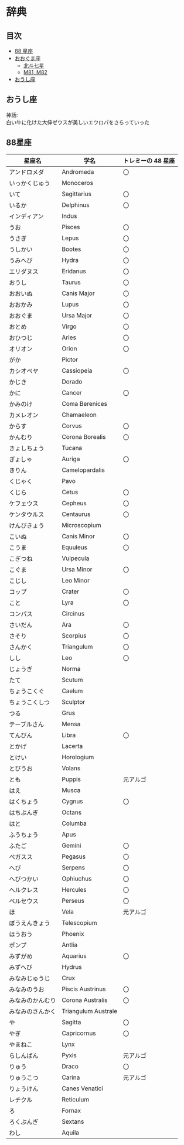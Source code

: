 # 辞典

## 目次

- [88 星座](#88星座)
- [おおぐま座](おおぐま座.md)
	- [北斗七星](おおぐま座.md#-北斗七星)
	- [M81, M82](おおぐま座.md#-M81-M82)
- [おうし座](#おうし座)


## おうし座

神話:  
白い牛に化けた大伸ゼウスが美しいエウロパをさらっていった

## 88星座

星座名 | 学名 | トレミーの 48 星座
---|---|---
アンドロメダ | Andromeda | 〇
いっかくじゅう | Monoceros |
いて | Sagittarius | 〇
いるか | Delphinus | 〇
インディアン | Indus |
うお | Pisces | 〇
うさぎ | Lepus | 〇
うしかい | Bootes | 〇
うみへび | Hydra | 〇
エリダヌス | Eridanus | 〇
おうし | Taurus | 〇
おおいぬ | Canis Major | 〇
おおかみ | Lupus | 〇
おおぐま | Ursa Major | 〇
おとめ | Virgo | 〇
おひつじ | Aries | 〇
オリオン | Orion | 〇
がか | Pictor |
カシオペヤ | Cassiopeia | 〇
かじき | Dorado |
かに | Cancer | 〇
かみのけ | Coma Berenices |
カメレオン | Chamaeleon |
からす | Corvus | 〇
かんむり | Corona Borealis | 〇
きょしちょう | Tucana |
ぎょしゃ | Auriga | 〇
きりん | Camelopardalis |
くじゃく | Pavo
くじら | Cetus | 〇
ケフェウス | Cepheus | 〇
ケンタウルス | Centaurus | 〇
けんびきょう | Microscopium |
こいぬ | Canis Minor | 〇
こうま | Equuleus | 〇
こぎつね | Vulpecula |
こぐま | Ursa Minor | 〇
こじし | Leo Minor |
コップ | Crater | 〇
こと | Lyra | 〇
コンパス | Circinus |
さいだん | Ara | 〇
さそり | Scorpius | 〇
さんかく | Triangulum | 〇
しし | Leo | 〇
じょうぎ | Norma |
たて | Scutum |
ちょうこくぐ | Caelum |
ちょうこくしつ | Sculptor |
つる | Grus |
テーブルさん | Mensa |
てんびん | Libra | 〇
とかげ | Lacerta |
とけい | Horologium |
とびうお | Volans |
とも | Puppis | 元アルゴ
はえ | Musca |
はくちょう | Cygnus | 〇
はちぶんぎ | Octans |
はと | Columba |
ふうちょう | Apus |
ふたご | Gemini | 〇
ペガスス | Pegasus | 〇
へび | Serpens | 〇
へびつかい | Ophiuchus | 〇
ヘルクレス | Hercules | 〇
ペルセウス | Perseus | 〇
ほ | Vela | 元アルゴ
ぼうえんきょう | Telescopium |
ほうおう | Phoenix |
ポンプ | Antlia |
みずがめ | Aquarius | 〇
みずへび | Hydrus |
みなみじゅうじ | Crux |
みなみのうお | Piscis Austrinus | 〇
みなみのかんむり | Corona Australis | 〇
みなみのさんかく | Triangulum Australe |
や | Sagitta | 〇
やぎ | Capricornus | 〇
やまねこ | Lynx |
らしんばん | Pyxis | 元アルゴ
りゅう | Draco | 〇
りゅうこつ | Carina | 元アルゴ
りょうけん | Canes Venatici |
レチクル | Reticulum |
ろ | Fornax |
ろくぶんぎ | Sextans |
わし | Aquila |



